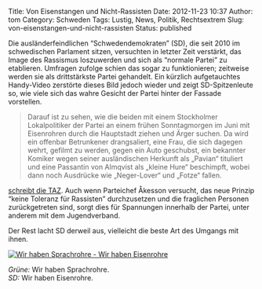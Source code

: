 Title: Von Eisenstangen und Nicht-Rassisten
Date: 2012-11-23 10:37
Author: tom
Category: Schweden
Tags: Lustig, News, Politik, Rechtsextrem
Slug: von-eisenstangen-und-nicht-rassisten
Status: published

Die ausländerfeindlichen “Schwedendemokraten” (SD), die seit 2010 im
schwedischen Parlament sitzen, versuchten in letzter Zeit verstärkt, das
Image des Rassismus loszuwerden und sich als “normale Partei” zu
etablieren. Umfragen zufolge schien das sogar zu funktionieren;
zeitweise werden sie als drittstärkste Partei gehandelt. Ein kürzlich
aufgetauchtes Handy-Video zerstörte dieses Bild jedoch wieder und zeigt
SD-Spitzenleute so, wie viele sich das wahre Gesicht der Partei hinter
der Fassade vorstellen.

> Darauf ist zu sehen, wie die beiden mit einem Stockholmer
> Lokalpolitiker der Partei an einem frühen Sonntagmorgen im Juni mit
> Eisenrohren durch die Hauptstadt ziehen und Ärger suchen. Da wird ein
> offenbar Betrunkener drangsaliert, eine Frau, die sich dagegen wehrt,
> gefilmt zu werden, gegen ein Auto geschubst, ein bekannter Komiker
> wegen seiner ausländischen Herkunft als „Pavian“ tituliert und eine
> Passantin von Almqvist als „kleine Hure“ beschimpft, wobei dann noch
> Ausdrücke wie „Neger-Lover“ und „Fotze“ fallen.

[schreibt die TAZ](http://www.taz.de/!105809/). Auch wenn Parteichef
Åkesson versucht, das neue Prinzip “keine Toleranz für Rassisten”
durchzusetzen und die fraglichen Personen zurückgetreten sind, sorgt
dies für Spannungen innerhalb der Partei, unter anderem mit dem
Jugendverband.

Der Rest lacht SD derweil aus, vielleicht die beste Art des Umgangs mit
ihnen.

[![Wir haben Sprachrohre - Wir haben
Eisenrohre](/pic/jarnsprakror_s.jpg "Wir haben Sprachrohre - Wir haben Eisenrohre")](/pic/jarnsprakror_l.jpg)

*Grüne:* Wir haben Sprachrohre.  
*SD:* Wir haben Eisenrohre.

